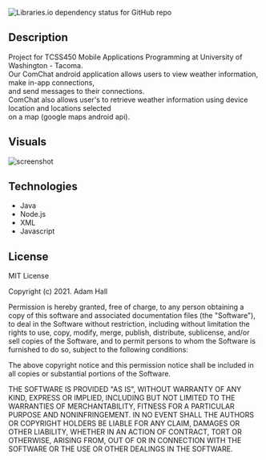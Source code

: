 ![Libraries.io dependency status for GitHub repo](https://img.shields.io/badge/license-MIT_License-yellowgreen)

## Description
Project for TCSS450 Mobile Applications Programming at University of Washington - Tacoma. </br>
Our ComChat android application allows users to view weather information, make in-app connections,</br>
and send messages to their connections. </br>
ComChat also allows user's to retrieve weather information using device location and locations selected </br>
on a map (google maps android api). </br>

## **Visuals**
![screenshot](public/images/portfolio/screenshot.PNG)


## **Technologies**
* Java
* Node.js
* XML
* Javascript

## **License**
MIT License

Copyright (c) 2021. Adam Hall

Permission is hereby granted, free of charge, to any person obtaining a copy
of this software and associated documentation files (the "Software"), to deal
in the Software without restriction, including without limitation the rights
to use, copy, modify, merge, publish, distribute, sublicense, and/or sell
copies of the Software, and to permit persons to whom the Software is
furnished to do so, subject to the following conditions:

The above copyright notice and this permission notice shall be included in all
copies or substantial portions of the Software.

THE SOFTWARE IS PROVIDED "AS IS", WITHOUT WARRANTY OF ANY KIND, EXPRESS OR
IMPLIED, INCLUDING BUT NOT LIMITED TO THE WARRANTIES OF MERCHANTABILITY,
FITNESS FOR A PARTICULAR PURPOSE AND NONINFRINGEMENT. IN NO EVENT SHALL THE
AUTHORS OR COPYRIGHT HOLDERS BE LIABLE FOR ANY CLAIM, DAMAGES OR OTHER
LIABILITY, WHETHER IN AN ACTION OF CONTRACT, TORT OR OTHERWISE, ARISING FROM,
OUT OF OR IN CONNECTION WITH THE SOFTWARE OR THE USE OR OTHER DEALINGS IN THE
SOFTWARE.
